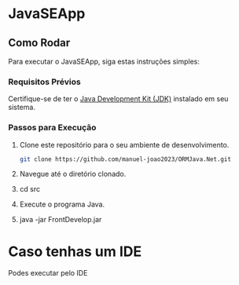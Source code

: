 # JavaSEApp

## Como Rodar

Para executar o JavaSEApp, siga estas instruções simples:

### Requisitos Prévios

Certifique-se de ter o [Java Development Kit (JDK)](https://www.oracle.com/java/technologies/javase-downloads.html) instalado em seu sistema.

### Passos para Execução

1. Clone este repositório para o seu ambiente de desenvolvimento.

   ```bash
   git clone https://github.com/manuel-joao2023/ORMJava.Net.git

2. Navegue até o diretório clonado.
3. cd src
4. Execute o programa Java.
5. java -jar FrontDevelop.jar

# Caso tenhas um IDE
Podes executar pelo IDE
